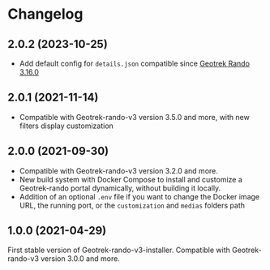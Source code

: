 # Changelog

2.0.2 (2023-10-25)
------------------

* Add default config for `details.json` compatible since [Geotrek Rando 3.16.0](https://github.com/GeotrekCE/Geotrek-rando-v3/releases/tag/v3.16.0)


2.0.1 (2021-11-14)
------------------

* Compatible with Geotrek-rando-v3 version 3.5.0 and more, with new filters display customization

2.0.0 (2021-09-30)
------------------

* Compatible with Geotrek-rando-v3 version 3.2.0 and more.
* New build system with Docker Compose to install and customize a Geotrek-rando portal dynamically, without building it locally.
* Addition of an optional ``.env`` file if you want to change the Docker image URL, the running port, or the ``customization`` and ``medias`` folders path

1.0.0 (2021-04-29)
------------------

First stable version of Geotrek-rando-v3-installer.
Compatible with Geotrek-rando-v3 version 3.0.0 and more.
